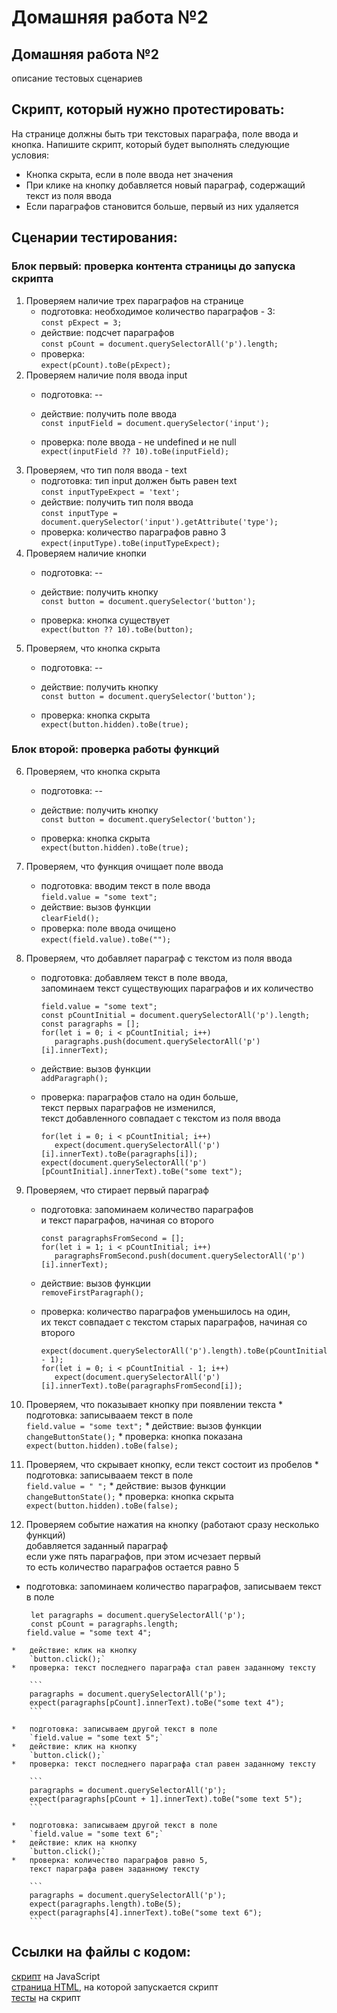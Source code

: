 Домашняя работа №2
==================

Домашняя работа №2
------------------

описание тестовых сценариев

Скрипт, который нужно протестировать:
-------------------------------------

На странице должны быть три текстовых параграфа, поле ввода и кнопка. Напишите скрипт, который будет выполнять следующие условия:

*   Кнопка скрыта, если в поле ввода нет значения
*   При клике на кнопку добавляется новый параграф, содержащий текст из поля ввода
*   Если параграфов становится больше, первый из них удаляется

Сценарии тестирования:
----------------------

### Блок первый: проверка контента страницы до запуска скрипта

1.  Проверяем наличие трех параграфов на странице
    *   подготовка: необходимое количество параграфов - 3:  
        `const pExpect = 3;`
    *   действие: подсчет параграфов  
        `const pCount = document.querySelectorAll('p').length;`
    *   проверка:  
        `expect(pCount).toBe(pExpect);`
2.  Проверяем наличие поля ввода input
    *   подготовка: --  
        
    *   действие: получить поле ввода  
        `const inputField = document.querySelector('input');`
    *   проверка: поле ввода - не undefined и не null  
        `expect(inputField ?? 10).toBe(inputField);`
3.  Проверяем, что тип поля ввода - text
    *   подготовка: тип input должен быть равен text  
        `const inputTypeExpect = 'text';`
    *   действие: получить тип поля ввода  
        `const inputType = document.querySelector('input').getAttribute('type');`
    *   проверка: количество параграфов равно 3  
        `expect(inputType).toBe(inputTypeExpect);`
4.  Проверяем наличие кнопки
    *   подготовка: --  
        
    *   действие: получить кнопку  
        `const button = document.querySelector('button');`
    *   проверка: кнопка существует  
        `expect(button ?? 10).toBe(button);`
5.  Проверяем, что кнопка скрыта
    *   подготовка: --  
        
    *   действие: получить кнопку  
        `const button = document.querySelector('button');`
    *   проверка: кнопка скрыта  
        `expect(button.hidden).toBe(true);`

### Блок второй: проверка работы функций

6.  Проверяем, что кнопка скрыта
    *   подготовка: --  
        
    *   действие: получить кнопку  
        `const button = document.querySelector('button');`
    *   проверка: кнопка скрыта  
        `expect(button.hidden).toBe(true);`
7.  Проверяем, что функция очищает поле ввода
    *   подготовка: вводим текст в поле ввода  
        `field.value = "some text";`
    *   действие: вызов функции  
        `clearField();`
    *   проверка: поле ввода очищено  
        `expect(field.value).toBe("");`
8.  Проверяем, что добавляет параграф с текстом из поля ввода
    *   подготовка: добавляем текст в поле ввода,  
        запоминаем текст существующих параграфов и их количество  

        ```
        field.value = "some text";
        const pCountInitial = document.querySelectorAll('p').length;
        const paragraphs = [];
        for(let i = 0; i < pCountInitial; i++)
           paragraphs.push(document.querySelectorAll('p')[i].innerText);
        ```
        
    *   действие: вызов функции  
        `addParagraph();`
    *   проверка: параграфов стало на один больше,  
        текст первых параграфов не изменился,  
        текст добавленного совпадает с текстом из поля ввода
        
        ```expect(document.querySelectorAll('p').length).toBe(pCountInitial + 1);
        for(let i = 0; i < pCountInitial; i++)
           expect(document.querySelectorAll('p')[i].innerText).toBe(paragraphs[i]);
        expect(document.querySelectorAll('p')[pCountInitial].innerText).toBe("some text");
        ```
        
9.  Проверяем, что стирает первый параграф
    *   подготовка: запоминаем количество параграфов  
        и текст параграфов, начиная со второго
        
        ```const pCountInitial = document.querySelectorAll('p').length;
        const paragraphsFromSecond = [];
        for(let i = 1; i < pCountInitial; i++)
           paragraphsFromSecond.push(document.querySelectorAll('p')[i].innerText);
        ```
        
    *   действие: вызов функции  
        `removeFirstParagraph();`
    *   проверка: количество параграфов уменьшилось на один,  
        их текст совпадает с текстом старых параграфов, начиная со второго  

        ```
        expect(document.querySelectorAll('p').length).toBe(pCountInitial - 1);
        for(let i = 0; i < pCountInitial - 1; i++)
           expect(document.querySelectorAll('p')[i].innerText).toBe(paragraphsFromSecond[i]);
        ```
        
10.  Проверяем, что показывает кнопку при появлении текста
    *   подготовка: записывааем текст в поле  
        `field.value = "some text";`
    *   действие: вызов функции  
        `changeButtonState();`
    *   проверка: кнопка показана  
        `expect(button.hidden).toBe(false);`
11.  Проверяем, что скрывает кнопку, если текст состоит из пробелов
    *   подготовка: записывааем текст в поле  
        `field.value = " ";`
    *   действие: вызов функции  
        `changeButtonState();`
    *   проверка: кнопка скрыта  
        `expect(button.hidden).toBe(false);`
12.  Проверяем событие нажатия на кнопку (работают сразу несколько функций)  
    добавляется заданный параграф  
    если уже пять параграфов, при этом исчезает первый  
    то есть количество параграфов остается равно 5
   *   подготовка: запоминаем количество параграфов, записываем текст в поле  

       ```
        let paragraphs = document.querySelectorAll('p');
        const pCount = paragraphs.length;
       field.value = "some text 4";
       ```
       
    *   действие: клик на кнопку  
        `button.click();`
    *   проверка: текст последнего параграфа стал равен заданному тексту  
        
        ```
        paragraphs = document.querySelectorAll('p');   
        expect(paragraphs[pCount].innerText).toBe("some text 4");
        ```
        
    *   подготовка: записываем другой текст в поле  
        `field.value = "some text 5";`
    *   действие: клик на кнопку  
        `button.click();`
    *   проверка: текст последнего параграфа стал равен заданному тексту  
        
        ```
        paragraphs = document.querySelectorAll('p');   
        expect(paragraphs[pCount + 1].innerText).toBe("some text 5");
        ```
        
    *   подготовка: записываем другой текст в поле  
        `field.value = "some text 6";`
    *   действие: клик на кнопку  
        `button.click();`
    *   проверка: количество параграфов равно 5,  
        текст параграфа равен заданному тексту  
        
        ```
        paragraphs = document.querySelectorAll('p');   
        expect(paragraphs.length).toBe(5); 
        expect(paragraphs[4].innerText).toBe("some text 6");
        ```

Ссылки на файлы с кодом:
------------------------

[скрипт](https://htmltomd.com/script.js) на JavaScript  
[страница HTML](https://htmltomd.com/example-page.html), на которой запускается скрипт  
[тесты](https://htmltomd.com/example-page.test.js) на скрипт
